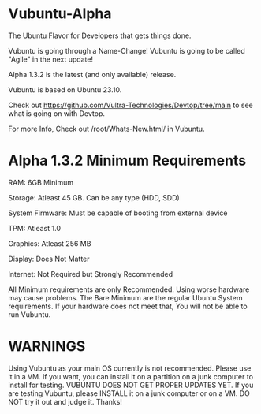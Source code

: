 # Vubuntu-Alpha
The Ubuntu Flavor for Developers that gets things done.

Vubuntu is going through a Name-Change! Vubuntu is going to be called "Agile" in the next update!

Alpha 1.3.2 is the latest (and only available) release.

Vubuntu is based on Ubuntu 23.10.

Check out https://github.com/Vultra-Technologies/Devtop/tree/main to see what is going on with Devtop.

For more Info, Check out /root/Whats-New.html/ in Vubuntu.

# Alpha 1.3.2 Minimum Requirements

RAM: 6GB Minimum

Storage: Atleast 45 GB. Can be any type (HDD, SDD)

System Firmware: Must be capable of booting from external device

TPM: Atleast 1.0

Graphics: Atleast 256 MB

Display: Does Not Matter

Internet: Not Required but Strongly Recommended

All Minimum requirements are only Recommended. Using worse hardware may cause problems. The Bare Minimum are the regular Ubuntu System requirements. If your hardware does not meet that, You will not be able to run Vubuntu.


# WARNINGS

Using Vubuntu as your main OS currently is not recommended. Please use it in a VM. If you want, you can install it on a partition on a junk computer to install for testing. VUBUNTU DOES NOT GET PROPER UPDATES YET. If you are testing Vubuntu, please INSTALL it on a junk computer or on a VM. DO NOT try it out and judge it. Thanks! 

